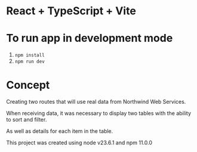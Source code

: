 # React + TypeScript + Vite

# To run app in development mode

1. `npm install`
2. `npm run dev`

# Concept

Creating two routes that will use real data from Northwind Web Services.

When receiving data, it was necessary to display two tables with the ability to sort and filter.

As well as details for each item in the table.

This project was created using node v23.6.1 and npm 11.0.0
